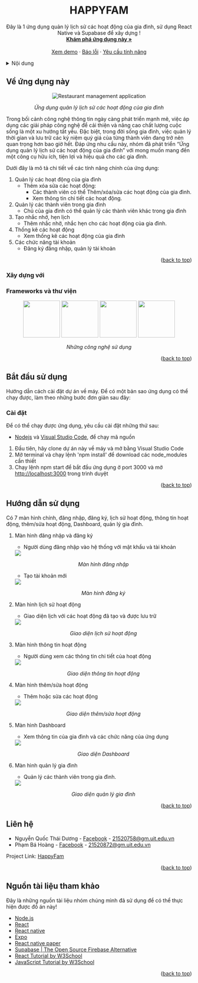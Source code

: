 <a name="readme-top"></a>
<!-- PROJECT LOGO -->
<div align="center">
  <h1 align="center">HAPPYFAM</h1>

  <p align="center">
    Đây là 1 ứng dụng quản lý lịch sử các hoạt động của gia đình, sử dụng React Native và Supabase để xây dựng !
    <br />
    <a href="https://github.com/Sunny020303/HappyFam"><strong>Khám phá ứng dụng này »</strong></a>
    <br />
    <br />
    <a href="https://github.com/Sunny020303/HappyFam">Xem demo</a>
    ·
    <a href="https://github.com/Sunny020303/HappyFam">Báo lỗi</a>
    ·
    <a href="https://github.com/Sunny020303/HappyFam">Yêu cầu tính năng</a>
  </p>
</div>



<!-- TABLE OF CONTENTS -->
<details>
  <summary>Nội dung</summary>
  <ol>
    <li>
      <a href="#about-the-project">Về ứng dụng này</a>
      <ul>
        <li><a href="#built-with">Xây dựng với</a></li>
      </ul>
    </li>
    <li>
      <a href="#getting-started">Bắt đầu sử dụng</a>
      <ul>
        <li><a href="#installation">Cài đặt</a></li>
      </ul>
    </li>
    <li><a href="#usage">Hướng dẫn sử dụng</a></li>
    <li><a href="#contact">Liên hệ</a></li>
    <li><a href="#acknowledgments">Nguồn tham khảo</a></li>
  </ol>
</details>



<!-- ABOUT THE PROJECT -->
<a name="about-the-project"></a>
## Về ứng dụng này
<div align="center">
<img src="/src/images/Dashboard.png" alt="Restaurant management application"/></div>
<p align="center"><i>Ứng dụng quản lý lịch sử các hoạt động của gia đình</i></p>

Trong bối cảnh công nghệ thông tin ngày càng phát triển mạnh mẽ, việc áp dụng các giải pháp công nghệ để cải thiện và nâng cao chất lượng cuộc sống là một xu hướng tất yếu. Đặc biệt, trong đời sống gia đình, việc quản lý thời gian và lưu trữ các kỷ niệm quý giá của từng thành viên đang trở nên quan trọng hơn bao giờ hết. Đáp ứng nhu cầu này, nhóm đã phát triển “Ứng dụng quản lý lịch sử các hoạt động của gia đình” với mong muốn mang đến một công cụ hữu ích, tiện lợi và hiệu quả cho các gia đình.

Dưới đây là mô tả chi tiết về các tính năng chính của ứng dụng:
1. Quản lý các hoạt động của gia đình
    * Thêm xóa sửa các hoạt động:
      * Các thành viên có thể Thêm/xóa/sửa các hoạt động của gia đình.
      * Xem thông tin chi tiết các hoạt động.
2. Quản lý các thành viên trong gia đình
    * Chủ của gia đình có thể quản lý các thành viên khác trong gia đình
3. Tạo nhắc nhở, hẹn lịch
    * Thêm nhắc nhở, nhắc hẹn cho các hoạt động của gia đình.
4. Thống kê các hoạt động
    * Xem thống kê các hoạt động của gia đình
5. Các chức năng tài khoản
    * Đăng ký đăng nhập, quản lý tài khoản

<p align="right">(<a href="#readme-top">back to top</a>)</p>



### Xây dựng với
<a name="built-with"></a>
### Frameworks và thư viện
<div align="center">
<img src="/src/images/JavaScript.png" height="100"/> 
<img src="/src/images/ReactNative.png" height="100"/> 
<img src="/src/images/Supabase.png" height="100"/> 
<img src="/src/images/Paper.png" height="100"/> 
</div>
<p align="center"><i>Những công nghệ sử dụng</i></p>


<p align="right">(<a href="#readme-top">back to top</a>)</p>



<!-- GETTING STARTED -->
<a name="getting-started"></a>
## Bắt đầu sử dụng
Hướng dẫn cách cài đặt dự án về máy. Để có một bản sao ứng dụng có thể chạy được, làm theo những bước đơn giản sau đây:

### Cài đặt
<a name="installation"></a>
Để có thể chạy được ứng dụng, yêu cầu cài đặt những thứ sau:
* <a href="https://nodejs.org/en/download">Nodejs</a> và  <a href="https://code.visualstudio.com/download">Visual Studio Code</a>, để chạy mã nguồn

1. Đầu tiên, hãy clone dự án này về máy và mở bằng Visual Studio Code
2. Mở terminal và chạy lệnh 'npm install' để download các node_modules cần thiết
3. Chạy lệnh npm start để bắt đầu ứng dụng ở port 3000 và mở [http://localhost:3000](http://localhost:3000) trong trình duyệt
<p align="right">(<a href="#readme-top">back to top</a>)</p>



<!-- USAGE EXAMPLES -->
## Hướng dẫn sử dụng
<a name="usage"></a>
Có 7 màn hình chính, đăng nhập, đăng ký, lịch sử hoạt động, thông tin hoạt động, thêm/sửa hoạt động, Dashboard, quản lý gia đình.
1. Màn hình đăng nhập và đăng ký
   * Người dùng đăng nhập vào hệ thống với mật khẩu và tài khoản
   <img src="/src/images/Login.png"/>
   <p align="center"><i>Màn hình đăng nhập</i></p>
   
   * Tạo tài khoản mới
   <img src="/src/images/Register.png"/>
   <p align="center"><i>Màn hình đăng ký</i></p>
   
3. Màn hình lịch sử hoạt động
   * Giao diện lịch với các hoạt động đã tạo và được lưu trữ
   <img src="/src/images/Calendar.png"/>
   <p align="center"><i>Giao diện lịch sử hoạt động</i></p>
  
4. Màn hình thông tin hoạt động
   * Người dùng xem các thông tin chi tiết của hoạt động
   <img src="/src/images/ActivityView.png"/>
   <p align="center"><i>Giao diện thông tin hoạt động</i></p>
   
5. Màn hình thêm/sửa hoạt động
   * Thêm hoặc sửa các hoạt động
   <img src="/src/images/AddActivity.png"/>
   <p align="center"><i>Giao diện thêm/sửa hoạt động</i></p>
   
6. Màn hình Dashboard
   * Xem thông tin của gia đình và các chức năng của ứng dụng
   <img src="/src/images/Dashboard.png"/>
   <p align="center"><i>Giao diện Dashboard</i></p>
   
7. Màn hình quản lý gia đình
   * Quản lý các thành viên trong gia đình.
   <img src="/src/images/Family.png"/>
   <p align="center"><i>Giao diện quản lý gia đình</i></p>
     
<p align="right">(<a href="#readme-top">back to top</a>)</p>

<!-- CONTACT -->
## Liên hệ
<a name="contact"></a>
* Nguyễn Quốc Thái Dương - [Facebook](https://www.facebook.com/profile.php?id=100010982231797) - 21520758@gm.uit.edu.vn
* Phạm Bá Hoàng - [Facebook](https://www.facebook.com/kv7r2) - 21520872@gm.uit.edu.vn

Project Link: [HappyFam](https://github.com/Sunny020303/HappyFam)

<p align="right">(<a href="#readme-top">back to top</a>)</p>



<!-- ACKNOWLEDGMENTS -->
## Nguồn tài liệu tham khảo
<a name="acknowledgments"></a>
Đây là những nguồn tài liệu nhóm chúng mình đã sử dụng để có thể thực hiện được đồ án này!

* [Node.js](https://nodejs.org/en)
* [React](https://react.dev/)
* [React native](https://reactnative.dev/docs/getting-started)
* [Expo](https://docs.expo.dev/)
* [React native paper](https://reactnativepaper.com/)
* [Supabase | The Open Source Firebase Alternative](https://supabase.com/)
* [React Tutorial by W3School](https://www.w3schools.com/react/default.asp)
* [JavaScript Tutorial by W3School](https://www.w3schools.com/js/default.asp)


<p align="right">(<a href="#readme-top">back to top</a>)</p>
